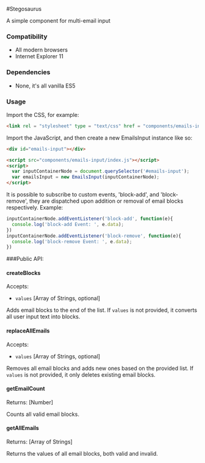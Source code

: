 #Stegosaurus

A simple component for multi-email input

### Compatibility
- All modern browsers
- Internet Explorer 11

### Dependencies
- None, it's all vanilla ES5

### Usage

Import the CSS, for example:
```html
<link rel = "stylesheet" type = "text/css" href = "components/emails-input/styles.css" />
```
Import the JavaScript, and then create a new EmailsInput instance like so:
```html
<div id="emails-input"></div>

<script src="components/emails-input/index.js"></script>
<script>
  var inputContainerNode = document.querySelector('#emails-input');
  var emailsInput = new EmailsInput(inputContainerNode);
</script>
```
It is possible to subscribe to custom events, 'block-add', and 'block-remove', they are dispatched upon addition or removal of email blocks respectively.
Example:
```javascript
inputContainerNode.addEventListener('block-add', function(e){
  console.log('block-add Event: ', e.data);
})
inputContainerNode.addEventListener('block-remove', function(e){
  console.log('block-remove Event: ', e.data);
})
```
###Public API:
#### createBlocks
Accepts:
- `values` [Array of Strings, optional]  

Adds email blocks to the end of the list. If `values` is not provided, it converts all user input text into blocks.

#### replaceAllEmails
Accepts:
- `values` [Array of Strings, optional]  

Removes all email blocks and adds new ones based on the provided list. If `values` is not provided, it only deletes existing email blocks.

#### getEmailCount
Returns: [Number]  

Counts all valid email blocks.

#### getAllEmails
Returns: [Array of Strings]  

Returns the values of all email blocks, both valid and invalid.
